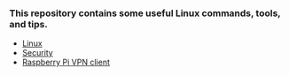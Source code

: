 ### This repository contains some useful Linux commands, tools, and tips.

* [Linux] 
* [Security]
* [Raspberry Pi VPN client]

[Linux]: https://github.com/nadeemnet/Linux/wiki/Linux
[Security]: https://github.com/nadeemnet/Linux/wiki/Security
[Raspberry Pi VPN client]: https://github.com/nadeemnet/Linux/wiki/Raspberry-Pi-VPN-client
